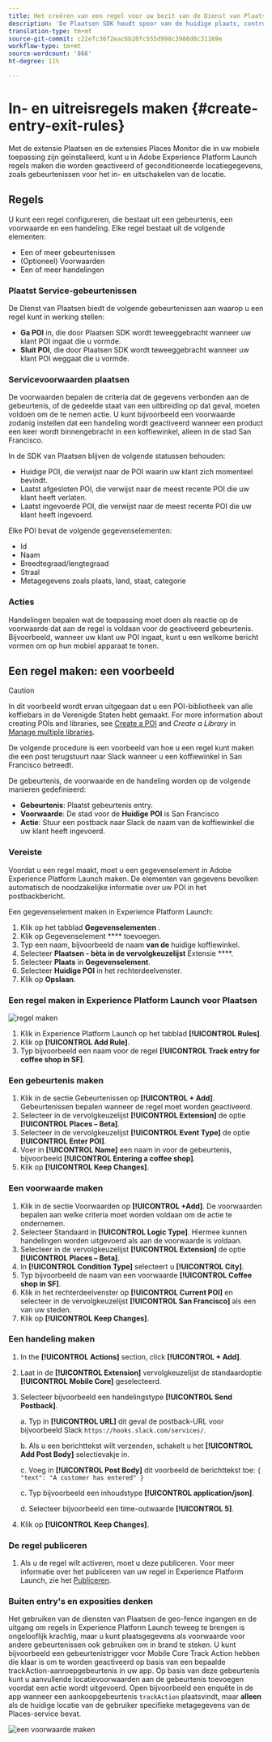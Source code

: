 ```yaml
---
title: Het creëren van een regel voor uw bezit van de Dienst van Plaatsen
description: 'De Plaatsen SDK houdt spoor van de huidige plaats, controleert gevormde POIs rond de huidige plaats, en volgt de ingang en uitgangsgebeurtenissen voor deze POIs. '
translation-type: tm+mt
source-git-commit: c22efc36f2eac6b20fc555d998c3988d8c31169e
workflow-type: tm+mt
source-wordcount: '866'
ht-degree: 11%

---
```



# In- en uitreisregels maken {#create-entry-exit-rules}

Met de extensie Plaatsen en de extensies Places Monitor die in uw mobiele toepassing zijn geïnstalleerd, kunt u in Adobe Experience Platform Launch regels maken die worden geactiveerd of geconditioneerde locatiegegevens, zoals gebeurtenissen voor het in- en uitschakelen van de locatie.

## Regels

U kunt een regel configureren, die bestaat uit een gebeurtenis, een voorwaarde en een handeling. Elke regel bestaat uit de volgende elementen:

* Een of meer gebeurtenissen
* (Optioneel) Voorwaarden
* Een of meer handelingen

### Plaatst Service-gebeurtenissen

De Dienst van Plaatsen biedt de volgende gebeurtenissen aan waarop u een regel kunt in werking stellen:

* **Ga POI** in, die door Plaatsen SDK wordt teweeggebracht wanneer uw klant POI ingaat die u vormde.
* **Sluit POI**, die door Plaatsen SDK wordt teweeggebracht wanneer uw klant POI weggaat die u vormde.

### Servicevoorwaarden plaatsen

De voorwaarden bepalen de criteria dat de gegevens verbonden aan de gebeurtenis, of de gedeelde staat van een uitbreiding op dat geval, moeten voldoen om de te nemen actie. U kunt bijvoorbeeld een voorwaarde zodanig instellen dat een handeling wordt geactiveerd wanneer een product een keer wordt binnengebracht in een koffiewinkel, alleen in de stad San Francisco.

In de SDK van Plaatsen blijven de volgende statussen behouden:

* Huidige POI, die verwijst naar de POI waarin uw klant zich momenteel bevindt.
* Laatst afgesloten POI, die verwijst naar de meest recente POI die uw klant heeft verlaten.
* Laatst ingevoerde POI, die verwijst naar de meest recente POI die uw klant heeft ingevoerd.

Elke POI bevat de volgende gegevenselementen:

* Id
* Naam
* Breedtegraad/lengtegraad
* Straal
* Metagegevens zoals plaats, land, staat, categorie

### Acties

Handelingen bepalen wat de toepassing moet doen als reactie op de voorwaarde dat aan de regel is voldaan voor de geactiveerd gebeurtenis. Bijvoorbeeld, wanneer uw klant uw POI ingaat, kunt u een welkome bericht vormen om op hun mobiel apparaat te tonen.

## Een regel maken: een voorbeeld

>[!CAUTION]
>
>In dit voorbeeld wordt ervan uitgegaan dat u een POI-bibliotheek van alle koffiebars in de Verenigde Staten hebt gemaakt. For more information about creating POIs and libraries, see [Create a POI](/help/poi-mgmt-ui/create-a-poi-ui.md) and *Create a Library* in [Manage multiple libraries](https://docs.adobe.com/content/help/en/places/using/poi-mgmt-ui/manage-libraries-in-the-places-ui.html).

De volgende procedure is een voorbeeld van hoe u een regel kunt maken die een post terugstuurt naar Slack wanneer u een koffiewinkel in San Francisco betreedt.

De gebeurtenis, de voorwaarde en de handeling worden op de volgende manieren gedefinieerd:

* **Gebeurtenis**: Plaatst gebeurtenis entry.
* **Voorwaarde**: De stad voor de **Huidige POI** is San Francisco
* **Actie**: Stuur een postback naar Slack de naam van de koffiewinkel die uw klant heeft ingevoerd.

### Vereiste

Voordat u een regel maakt, moet u een gegevenselement in Adobe Experience Platform Launch maken. De elementen van gegevens bevolken automatisch de noodzakelijke informatie over uw POI in het postbackbericht.

Een gegevenselement maken in Experience Platform Launch:

1. Klik op het tabblad **Gegevenselementen** .
1. Klik op Gegevenselement **** toevoegen.
1. Typ een naam, bijvoorbeeld de naam **van de** huidige koffiewinkel.
1. Selecteer **Plaatsen - bèta in de vervolgkeuzelijst** Extensie ****.
1. Selecteer **Plaats** in **Gegevenselement**.
1. Selecteer **Huidige POI** in het rechterdeelvenster.
1. Klik op **Opslaan**.

### Een regel maken in Experience Platform Launch voor Plaatsen

![regel maken](/help/assets/placesrule.png)

1. Klik in Experience Platform Launch op het tabblad **[!UICONTROL Rules]**.
1. Klik op **[!UICONTROL Add Rule]**.
1. Typ bijvoorbeeld een naam voor de regel **[!UICONTROL Track entry for coffee shop in SF]**.

### Een gebeurtenis maken

1. Klik in de sectie Gebeurtenissen op **[!UICONTROL + Add]**. Gebeurtenissen bepalen wanneer de regel moet worden geactiveerd.
1. Selecteer in de vervolgkeuzelijst **[!UICONTROL Extension]** de optie **[!UICONTROL Places – Beta]**.
1. Selecteer in de vervolgkeuzelijst **[!UICONTROL Event Type]** de optie **[!UICONTROL Enter POI]**.
1. Voer in **[!UICONTROL Name]** een naam in voor de gebeurtenis, bijvoorbeeld **[!UICONTROL Entering a coffee shop]**.
1. Klik op **[!UICONTROL Keep Changes]**.

### Een voorwaarde maken

1. Klik in de sectie Voorwaarden op **[!UICONTROL +Add]**. De voorwaarden bepalen aan welke criteria moet worden voldaan om de actie te ondernemen.
1. Selecteer Standaard in **[!UICONTROL Logic Type]**. Hiermee kunnen handelingen worden uitgevoerd als aan de voorwaarde is voldaan.
1. Selecteer in de vervolgkeuzelijst **[!UICONTROL Extension]** de optie **[!UICONTROL Places – Beta]**.
1. In **[!UICONTROL Condition Type]** selecteert u **[!UICONTROL City]**.
1. Typ bijvoorbeeld de naam van een voorwaarde **[!UICONTROL Coffee shop in SF]**.
1. Klik in het rechterdeelvenster op **[!UICONTROL Current POI]** en selecteer in de vervolgkeuzelijst **[!UICONTROL San Francisco]** als een van uw steden.
1. Klik op **[!UICONTROL Keep Changes]**.

### Een handeling maken

1. In the **[!UICONTROL Actions]** section, click **[!UICONTROL + Add]**.
1. Laat in de **[!UICONTROL Extension]** vervolgkeuzelijst de standaardoptie **[!UICONTROL Mobile Core]** geselecteerd.
1. Selecteer bijvoorbeeld een handelingstype **[!UICONTROL Send Postback]**.

   a. Typ in **[!UICONTROL URL]** dit geval de postback-URL voor bijvoorbeeld Slack `https://hooks.slack.com/services/`.

   b. Als u een berichttekst wilt verzenden, schakelt u het **[!UICONTROL Add Post Body]** selectievakje in.

   c. Voeg in **[!UICONTROL Post Body]** dit voorbeeld de berichttekst toe: `{ "text": "A customer has entered" }`

   c. Typ bijvoorbeeld een inhoudstype **[!UICONTROL application/json]**.

   d. Selecteer bijvoorbeeld een time-outwaarde **[!UICONTROL 5]**.

1. Klik op **[!UICONTROL Keep Changes]**.

### De regel publiceren

1. Als u de regel wilt activeren, moet u deze publiceren. Voor meer informatie over het publiceren van uw regel in Experience Platform Launch, zie het [Publiceren](https://docs.adobe.com/content/help/en/launch/using/reference/publish/overview.html).

### Buiten entry&#39;s en exposities denken

Het gebruiken van de diensten van Plaatsen de geo-fence ingangen en de uitgang om regels in Experience Platform Launch teweeg te brengen is ongelooflijk krachtig, maar u kunt plaatsgegevens als voorwaarde voor andere gebeurtenissen ook gebruiken om in brand te steken. U kunt bijvoorbeeld een gebeurtenistrigger voor Mobile Core Track Action hebben die klaar is om te worden geactiveerd op basis van een bepaalde trackAction-aanroepgebeurtenis in uw app. Op basis van deze gebeurtenis kunt u aanvullende locatievoorwaarden aan de gebeurtenis toevoegen voordat een actie wordt uitgevoerd. Open bijvoorbeeld een enquête in de app wanneer een aankoopgebeurtenis `trackAction` plaatsvindt, maar **alleen** als de huidige locatie van de gebruiker specifieke metagegevens van de Places-service bevat.

![een voorwaarde maken](/help/assets/places-condition.png)